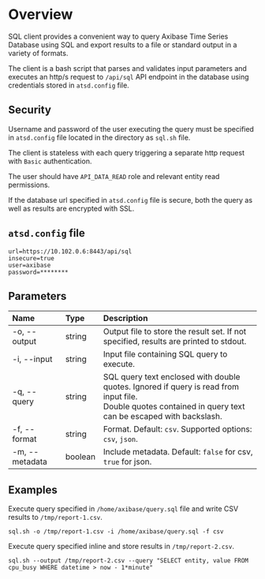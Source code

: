 ﻿# Overview

SQL client provides a convenient way to query Axibase Time Series Database using SQL and export results to a file or standard output in a variety of formats.

The client is a bash script that parses and validates input parameters and executes an http/s request to `/api/sql` API endpoint in the database using credentials stored in `atsd.config` file. 

## Security

Username and password of the user executing the query must be specified in `atsd.config` file located in the directory as `sql.sh` file.

The client is stateless with each query triggering a separate http request with `Basic` authentication.

The user should have `API_DATA_READ` role and relevant entity read permissions.

If the database url specified in `atsd.config` file is secure, both the query as well as results are encrypted with SSL.

## `atsd.config` file

```ls
url=https://10.102.0.6:8443/api/sql
insecure=true
user=axibase
password=********
```

## Parameters


| **Name** | **Type** | **Description** |
|:---|:---|:---|
| -o, --output | string | Output file to store the result set. If not specified, results are printed to stdout. |
| -i, --input | string | Input file containing SQL query to execute. |
| -q, --query | string | SQL query text enclosed with double quotes. Ignored if query is read from input file. <br>Double quotes contained in query text can be escaped with backslash.|
| -f, --format | string | Format. Default: `csv`. Supported options: `csv`, `json`. |
| -m, --metadata | boolean | Include metadata. Default: `false` for csv, `true` for json. |

## Examples

Execute query specified in `/home/axibase/query.sql` file and write CSV results to `/tmp/report-1.csv`.

```ls
sql.sh -o /tmp/report-1.csv -i /home/axibase/query.sql -f csv
```

Execute query specified inline and store results in `/tmp/report-2.csv`.

```ls
sql.sh --output /tmp/report-2.csv --query "SELECT entity, value FROM cpu_busy WHERE datetime > now - 1*minute"
```

